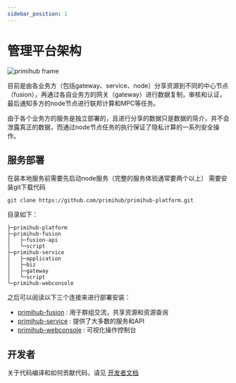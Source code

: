 ```yaml
---
sidebar_position: 1
---
```


# 管理平台架构
![primihub frame](/img/primihub_frame.png) 

目前是由各业务方（包括gateway、service、node）分享资源到不同的中心节点（fusion），再通过各自业务方的网关（gateway）进行数据复制，审核和认证，最后通知多方的node节点进行联邦计算和MPC等任务。

由于各个业务方的服务是独立部署的，且进行分享的数据只是数据的简介，并不会泄露真正的数据，而通过node节点任务的执行保证了隐私计算的一系列安全操作。

## 服务部署
在装本地服务前需要先启动node服务（完整的服务体验通常要两个以上）
需要安装git下载代码

    git clone https://github.com/primihub/primihub-platform.git

目录如下：

    ├─primihub-platform
    ├─primihub-fusion
    │   ├─fusion-api
    │   └─script
    ├─primihub-service
    │   ├─application
    │   ├─biz
    │   ├─gateway
    │   └─script
    └─primihub-webconsole

之后可以阅读以下三个连接来进行部署安装：
- [primihub-fusion](/docs/developer-docs/privacy-platform/privacy-platform-fusion) : 用于群组交流，共享资源和资源查询
- [primihub-service](/docs/developer-docs/privacy-platform/privacy-platform-service) : 提供了大多数的服务和API
- [primihub-webconsole](/docs/developer-docs/privacy-platform/privacy-platform-webconsole) : 可视化操作控制台

## 开发者
  关于代码编译和如何贡献代码，请见 [开发者文档](/docs/developer-docs/privacy-platform/)

